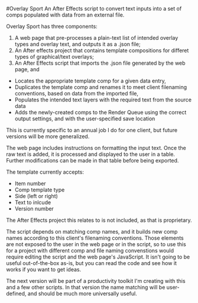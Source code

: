 #Overlay Sport
An After Effects script to convert text inputs into a set of comps populated with data from an external file.

Overlay Sport has three components:
1. A web page that pre-processes a plain-text list of intended overlay types and overlay text, and outputs it as a .json file;
2. An After effects project that contains template compositions for differet types of graphical/text overlays;
3. An After Effects script that imports the .json file generated by the web page, and
  - Locates the appropriate template comp for a given data entry,
  - Duplicates the template comp and renames it to meet client filenaming conventions, based on data from the imported file,
  - Populates the intended text layers with the required text from the source data
  - Adds the newly-created comps to the Render Queue using the correct output settings, and with the user-specified save location

This is currently specific to an annual job I do for one client, but future versions will be more generalized.

The web page includes instructions on formatting the input text. Once the raw text is added, it is processed and displayed to the user in a table. Further modifications can be made in that table before being exported.

The template currently accepts:
  - Item number
  - Comp template type
  - Side (left or right)
  - Text to inlcude
  - Version number

The After Effects project this relates to is not included, as that is proprietary.

The script depends on matching comp names, and it builds new comp names according to this client's filenaming conventions. Those elements are not exposed to the user in the web page or in the script, so to use this for a project with different comp and file naming convenstions would require editing the script and the web page's JavaScript. It isn't going to be useful out-of-the-box as-is, but you can read the code and see how it works if you want to get ideas.

The next version will be part of a productivity toolkit I'm creating with this and a few other scripts. In that version the name matching will be user-defined, and should be much more universally useful.